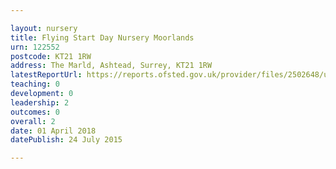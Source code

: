 ```yaml
---

layout: nursery
title: Flying Start Day Nursery Moorlands
urn: 122552
postcode: KT21 1RW
address: The Marld, Ashtead, Surrey, KT21 1RW
latestReportUrl: https://reports.ofsted.gov.uk/provider/files/2502648/urn/122552.pdf
teaching: 0
development: 0
leadership: 2
outcomes: 0
overall: 2
date: 01 April 2018 
datePublish: 24 July 2015

---
```

